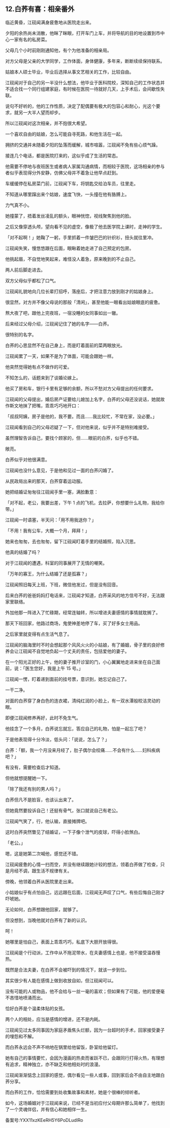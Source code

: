 ## 12.白荞有喜：相亲番外
临近黄昏，江砚闻满身疲惫地从医院走出来。


夕阳的余热尚未消散，他眯了眯眼，打开车门上车，并将导航的目的地设置到市中心一家有名的私房菜。


父母几个小时前刚刚通知他，有个为他准备的相亲局。


对方父母是父亲的大学同学，工作体面，身体健康，多年来，断断续续保持联系。


姑娘本人硕士毕业，毕业后选择从事文艺相关的工作，比较自由。


江砚闻对于自己的另一半没什么想法，他毕业于医科院校，深知自己的工作状态并不适合找一个同行组建家庭，有时候在医院一待就好几天，上手术后，会间歇性失联。


说句不好听的，他的工作性质，决定了配偶要有极大的包容心和耐心，光这个要求，就另一大半人望而却步。


所以江砚闻对这次相亲，并不抱很大希望。


一个喜欢自由的姑娘，怎么可能自寻死路，和他生活在一起。


拥挤的交通并未随着夕阳的坠落而缓解，城市喧嚣，江砚闻不免有些心烦气躁。


接连几个电话，都是医院打来的，这似乎成了生活的常态。


他需要不停地与夜班医生或者病人家属沟通病情，而相较于医院，这场相亲的参与者似乎表现得分外安静，仿佛父母并不着急让他早点赶到。


车缓缓停在私房菜门前，江砚闻下车，将钥匙交给泊车员，往里走。


不知道从哪里蹿出来个姑娘，速度飞快，一头撞在他有胳膊上。


力气真不小。


她撞蒙了，捂着发丝凌乱的额头，眼神恍惚，视线聚焦到他的脸。


之后又像穿透头颅，望向看不见的虚空，像极了他去医学院上课时，走神的学生。


「对不起啊！」她鞠了一躬，手里抓着一件皱巴巴的针织衫，扭头就往里冲。


江砚闻失笑，慢悠悠跟在后面，眼瞅着她走进了自己预定的包房。


他挑起眉，不自觉地笑起来，难怪没人着急，原来晚到的不止自己。


两人前后脚走进去。


双方父母似乎都松了口气。


江砚闻礼貌地向几位长辈打招呼，落座后，才把注意力放到刚才的姑娘身上。


很显然，对方并不像父母说的那般「清闲」，甚至他能一眼看出姑娘眼底的疲惫。


熬大夜了吧，跟他上完夜班，一宿没睡的女同事如出一辙。


后来经过父母介绍，江砚闻记住了她的名字——白荞。


很特别的名字。


白荞的心思显然不在自己身上，而是盯着面前的菜两眼放光。


江砚闻累了一天，如果不是为了体面，可能会跟她一样。


他突然觉得她有点不做作的可爱。


不知怎么的，话题来到了谈婚论嫁上。


他买了房和车，银行卡里有足够的余额，所以不愁对方父母提出的任何要求。


江砚闻的父母提出，婚后房产证要给儿媳加上名字，白荞的父母还没说话，她就故作斯文地抹了把嘴，乖乖巧巧地开口：


「叔叔阿姨，房子是他的，我不要。而且……我比较忙，不常在家，没必要。」


江砚闻看到自己的父母迟疑了一下，但对他来说，似乎并不是特别难接受。


虽然理智告诉自己，要找个顾家的，但……眼前的白荞，似乎也不错。


敞亮。


白荞似乎对他很满意。


江砚闻也没什么意见，于是他和见过一面的白荞闪婚了。


从民政局出来的那天，白荞穿着运动服。


她把结婚证匆匆往江砚闻手里一塞，满脸歉意：


「对不起，老公，我要出差，下午 1 点的飞机，去拉萨，你想要什么礼物，我给你带。」


江砚闻一时语塞，半天问：「用不用我送你？」


「不用！我有公车，大概一个月，拜拜！」


她来也匆匆，去也匆匆，留下江砚闻盯着手里的结婚照，陷入沉思。


他真的结婚了吗？


对于江砚闻的遭遇，科室的同事展开了无情的嘲笑。


「万年的寡王，为什么结婚了还是孤寡？」


江砚闻照旧每天上班，下班，微信他发过，但是没有回音。


后来白荞的爸爸妈妈打电话来，江砚闻才知道，白荞采风的地方信号不好，无法跟家里联络。


外加他那一阵进入了忙碌期，经常连轴转，所以增进夫妻感情的事情就耽搁了。


那天下班回家，他路过商场，鬼使神差地停了车，买了好多女士用品。


之后家里就变得有点生活气息了。


江砚闻的脑海里时不时会想起那个风风火火的小姑娘，有了婚姻，骨子里的良好修养会让江砚闻不自觉地负起一个丈夫的责任，包括爱他的妻子。


在一个阳光正好的上午，他的妻子推开诊室的门，小心翼翼地走进来坐在自己面前，说：「医生您好，我是上午 15 号。」


江砚闻一愣，盯着递到面前的挂号票，意识到，她忘记自己了。


一干二净。


对面的白荞穿了身白色的连衣裙，清纯红润的小脸上，有一双水潭般皎洁灵动的眼。


即便江砚闻修养再好，此时不免生气。


他挂念了一个多月，白荞说忘就忘，答应自己的礼物，怕是一起忘了吧？


于是他表现得十分冷淡，低头问：「说说，怎么了？」


白荞：「额，我一个月没来月经了，肚子偶尔会绞痛……不会有什么……妇科疾病吧？」


有没有，需要检查后才知道。


但他就想提醒她一下。


「除了我还有别的男人吗？」


白荞但凡不是脸盲，也该认出来了。


但她竟然要投诉自己！还挺有骨气，张口就说自己有老公。


江砚闻气笑了，行，他认输，直接摊牌吧。


这时白荞突然瞥见了结婚证，一下子像个泄气的皮球，吓得小脸煞白。


「老公。」


嗯，这是她第二次喊他，感觉还不错。


江砚闻疲惫的心情一扫而空，并没有继续跟她计较的想法，领着白荞做了检查，只是月经不调，跟生活不规律有关。


傍晚，他领着白荞从医院里走出来。


小姑娘似乎有点怕自己，远远跟在后面，江砚闻无声叹了口气，有些后悔自己刚才吓唬她。


无论如何，白荞想跟他回家，就够了。


但没想到，当晚他就对白荞有了新的认识。


呵！


她哪里是怕自己，表面上乖乖巧巧，私底下大胆开放得很。


江砚闻是个行动派，工作中从不拖泥带水，在夫妻感情上也是，他不接受温吞慢热。


既然是合法夫妻，在白荞不会被吓到的情况下，就该一步到位。


其实很少有人能在感情上做到收放自如，但江砚闻可以。


没有可能的人或物品，他不会给与一丝一毫的喜欢；但如果有了可能，他的爱便毫不吝惜地喷涌而出。


恰好白荞是个温柔体贴的女孩。


两个人的相处，应当是感情的增进，还不是内耗。


江砚闻见过太多同事因为家庭矛盾焦头烂额，因为一台超时的手术，回家接受妻子的埋怨和不解。


而白荞永远会不声不响地在锅里给他留饭，卧室给他留灯。


她有自己的事情要忙，会因为漫画的热卖而雀跃不已，会跟同行打得火热，有理想有追求，精神独立，亦不缺乏和他相处时的浪漫。


江砚闻渐渐惦念上回家的感觉，偶尔看见一些人或事，回到家后会不由自主地跟白荞分享。


而白荞的工作，恰恰需要到处收集故事和素材，她是个很棒的倾听者。


如今，这场婚姻对于江砚闻来说，已经不是当初应付父母期许那么简单了，他找到了一个灵魂伴侣，并有信心和她相伴一生。


备案号:YXX11xzKEeRH5Y6PoDLudlRo

